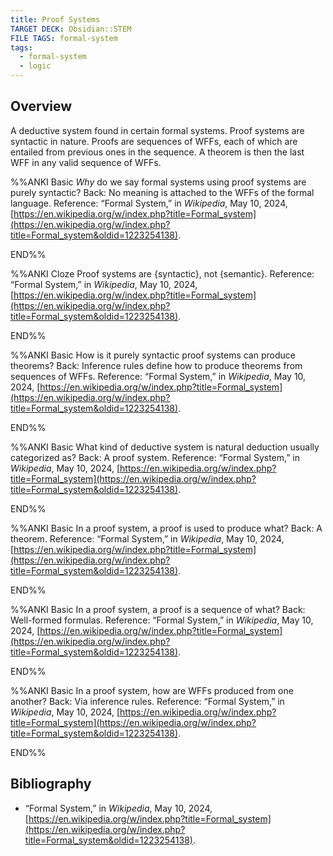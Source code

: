 ```yaml
---
title: Proof Systems
TARGET DECK: Obsidian::STEM
FILE TAGS: formal-system
tags:
  - formal-system
  - logic
---
```


## Overview

A deductive system found in certain formal systems. Proof systems are syntactic in nature. Proofs are sequences of WFFs, each of which are entailed from previous ones in the sequence. A theorem is then the last WFF in any valid sequence of WFFs.

%%ANKI
Basic
*Why* do we say formal systems using proof systems are purely syntactic?
Back: No meaning is attached to the WFFs of the formal language.
Reference: “Formal System,” in _Wikipedia_, May 10, 2024, [https://en.wikipedia.org/w/index.php?title=Formal_system](https://en.wikipedia.org/w/index.php?title=Formal_system&oldid=1223254138).
<!--ID: 1721561534205-->
END%%

%%ANKI
Cloze
Proof systems are {syntactic}, not {semantic}.
Reference: “Formal System,” in _Wikipedia_, May 10, 2024, [https://en.wikipedia.org/w/index.php?title=Formal_system](https://en.wikipedia.org/w/index.php?title=Formal_system&oldid=1223254138).
<!--ID: 1721561534211-->
END%%

%%ANKI
Basic
How is it purely syntactic proof systems can produce theorems?
Back: Inference rules define how to produce theorems from sequences of WFFs.
Reference: “Formal System,” in _Wikipedia_, May 10, 2024, [https://en.wikipedia.org/w/index.php?title=Formal_system](https://en.wikipedia.org/w/index.php?title=Formal_system&oldid=1223254138).
<!--ID: 1721561534217-->
END%%

%%ANKI
Basic
What kind of deductive system is natural deduction usually categorized as?
Back: A proof system.
Reference: “Formal System,” in _Wikipedia_, May 10, 2024, [https://en.wikipedia.org/w/index.php?title=Formal_system](https://en.wikipedia.org/w/index.php?title=Formal_system&oldid=1223254138).
<!--ID: 1721561534223-->
END%%

%%ANKI
Basic
In a proof system, a proof is used to produce what?
Back: A theorem.
Reference: “Formal System,” in _Wikipedia_, May 10, 2024, [https://en.wikipedia.org/w/index.php?title=Formal_system](https://en.wikipedia.org/w/index.php?title=Formal_system&oldid=1223254138).
<!--ID: 1721561534230-->
END%%

%%ANKI
Basic
In a proof system, a proof is a sequence of what?
Back: Well-formed formulas.
Reference: “Formal System,” in _Wikipedia_, May 10, 2024, [https://en.wikipedia.org/w/index.php?title=Formal_system](https://en.wikipedia.org/w/index.php?title=Formal_system&oldid=1223254138).
<!--ID: 1721561534235-->
END%%

%%ANKI
Basic
In a proof system, how are WFFs produced from one another?
Back: Via inference rules.
Reference: “Formal System,” in _Wikipedia_, May 10, 2024, [https://en.wikipedia.org/w/index.php?title=Formal_system](https://en.wikipedia.org/w/index.php?title=Formal_system&oldid=1223254138).
<!--ID: 1721561534241-->
END%%

## Bibliography

* “Formal System,” in _Wikipedia_, May 10, 2024, [https://en.wikipedia.org/w/index.php?title=Formal_system](https://en.wikipedia.org/w/index.php?title=Formal_system&oldid=1223254138).